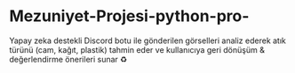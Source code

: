 # Mezuniyet-Projesi-python-pro-
Yapay zeka destekli Discord botu ile gönderilen görselleri analiz ederek atık türünü (cam, kağıt, plastik) tahmin eder ve kullanıcıya geri dönüşüm &amp; değerlendirme önerileri sunar ♻️
